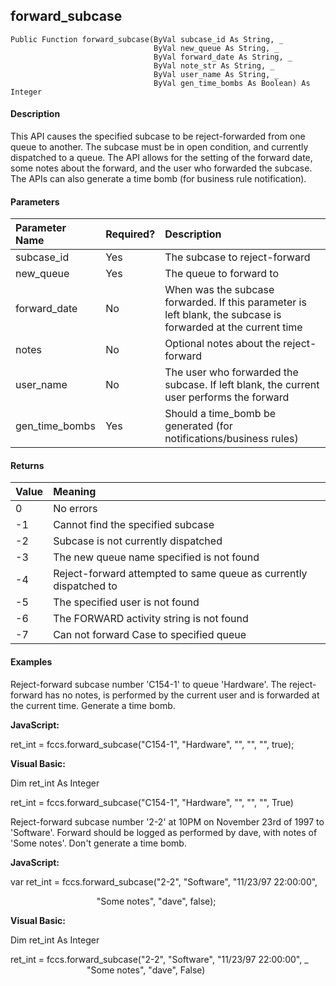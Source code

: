 forward_subcase
---------------

```
Public Function forward_subcase(ByVal subcase_id As String, _
                                ByVal new_queue As String, _
                                ByVal forward_date As String, _
                                ByVal note_str As String, _
                                ByVal user_name As String, _
                                ByVal gen_time_bombs As Boolean) As Integer
```

#### Description

This API causes the specified subcase to be reject-forwarded from one queue to another. The subcase must be in open condition, and currently dispatched to a queue. The API allows for the setting of the forward date, some notes about the forward, and the user who forwarded the subcase. The APIs can also generate a time bomb (for business rule notification).

#### Parameters

| Parameter Name | Required? | Description |
|:--- |:--- |:--- |
| subcase_id | Yes | The subcase to reject-forward |
| new_queue | Yes | The queue to forward to |
| forward_date | No | When was the subcase forwarded. If this parameter is left blank, the subcase is forwarded at the current time |
| notes | No | Optional notes about the reject-forward |
| user_name | No | The user who forwarded the subcase. If left blank, the current user performs the forward |
| gen_time_bombs | Yes | Should a time_bomb be generated (for notifications/business rules) |

#### Returns

| Value | Meaning |
|:--- |:--- |
| 0 | No errors |
| -1 | Cannot find the specified subcase |
| -2 | Subcase is not currently dispatched |
| -3 | The new queue name specified is not found |
| -4 | Reject-forward attempted to same queue as currently dispatched to |
| -5 | The specified user is not found |
| -6 | The FORWARD activity string is not found |
| -7 | Can not forward Case to specified queue |

#### Examples

 Reject-forward subcase number 'C154-1' to queue 'Hardware'. The reject-forward has no notes, is performed by the current user and is forwarded at the current time. Generate a time bomb.

**JavaScript:**

ret_int = fccs.forward_subcase("C154-1", "Hardware", "", "", "", true);

**Visual Basic:**

Dim ret_int As Integer

ret_int = fccs.forward_subcase("C154-1", "Hardware", "", "", "", True)

 Reject-forward subcase number '2-2' at 10PM on November 23rd of 1997 to 'Software'. Forward should be logged as performed by dave, with notes of 'Some notes'. Don't generate a time bomb.

**JavaScript:**

var ret_int = fccs.forward_subcase("2-2", "Software", "11/23/97 22:00:00",

                                   "Some notes", "dave", false);

**Visual Basic:**

Dim ret_int As Integer

ret_int = fccs.forward_subcase("2-2", "Software", "11/23/97 22:00:00", _
                               "Some notes", "dave", False)
